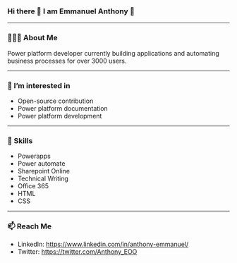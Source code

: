 ### Hi there 👋 I am Emmanuel Anthony 🙂

<!--
**EmmanuelAnthonyO/EmmanuelAnthonyO** is a ✨ _special_ ✨ repository because its `README.md` (this file) appears on your GitHub profile.

Here are some ideas to get you started:

- 🔭 I’m currently working on ...
- 🌱 I’m currently learning ...
- 👯 I’m looking to collaborate on ...
- 🤔 I’m looking for help with ...
- 💬 Ask me about ...
- 📫 How to reach me: ...
- 😄 Pronouns: ...
- ⚡ Fun fact: ...
-->
***
### 👨🏽‍💻 About Me 
Power platform developer currently building applications and automating business processes for over 3000 users.
***
### 🔭 I’m interested in 
* Open-source contribution
* Power platform documentation
* Power platform development
***
### 🧰 Skills
* Powerapps
* Power automate
* Sharepoint Online
* Technical Writing
* Office 365
* HTML
* CSS
***
### 📫 Reach Me

* LinkedIn: https://www.linkedin.com/in/anthony-emmanuel/
* Twitter: https://twitter.com/Anthony_EOO
